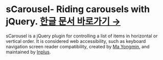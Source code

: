 sCarousel- Riding carousels with jQuery.
[한글 문서 바로가기 →](https://github.com/inplusweb/sCarousel/blob/master/README_kor.md)
========================================

sCarousel is a jQuery plugin for controlling a list of items in horizontal or vertical order. It is considered web accessibility, such as keyboard navigation screen reader compatibility, created by [Ma Yongmin](https://github.com/milgam12), and maintained by [Inplus](http://www.inplusweb.com).
